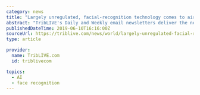 ```yaml
---
category: news
title: "Largely unregulated, facial-recognition technology comes to airport gates"
abstract: "TribLIVE's Daily and Weekly email newsletters deliver the news you want and information you need, right to your inbox. NEW YORK — You won’t need to pull out your ticket to board the flight to Cancun at JetBlue’s Gate 18 at John F. Kennedy Airport."
publishedDateTime: 2019-06-10T16:16:00Z
sourceUrl: https://triblive.com/news/world/largely-unregulated-facial-recognition-technology-comes-to-airport-gates/
type: article

provider:
  name: TribLIVE.com
  id: triblivecom

topics:
  - AI
  - face recognition
---
```

